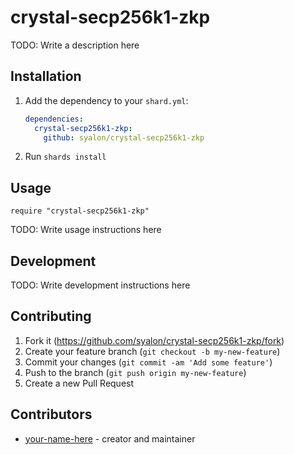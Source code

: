 # crystal-secp256k1-zkp

TODO: Write a description here

## Installation

1. Add the dependency to your `shard.yml`:

   ```yaml
   dependencies:
     crystal-secp256k1-zkp:
       github: syalon/crystal-secp256k1-zkp
   ```

2. Run `shards install`

## Usage

```crystal
require "crystal-secp256k1-zkp"
```

TODO: Write usage instructions here

## Development

TODO: Write development instructions here

## Contributing

1. Fork it (<https://github.com/syalon/crystal-secp256k1-zkp/fork>)
2. Create your feature branch (`git checkout -b my-new-feature`)
3. Commit your changes (`git commit -am 'Add some feature'`)
4. Push to the branch (`git push origin my-new-feature`)
5. Create a new Pull Request

## Contributors

- [your-name-here](https://github.com/syalon) - creator and maintainer
